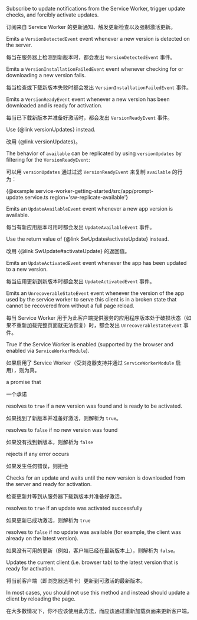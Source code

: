 Subscribe to update notifications from the Service Worker, trigger update
checks, and forcibly activate updates.

订阅来自 Service Worker 的更新通知、触发更新检查以及强制激活更新。

Emits a `VersionDetectedEvent` event whenever a new version is detected on the server.

每当在服务器上检测到新版本时，都会发出 `VersionDetectedEvent` 事件。

Emits a `VersionInstallationFailedEvent` event whenever checking for or downloading a new
version fails.

每当检查或下载新版本失败时都会发出 `VersionInstallationFailedEvent` 事件。

Emits a `VersionReadyEvent` event whenever a new version has been downloaded and is ready for
activation.

每当已下载新版本并准备好激活时，都会发出 `VersionReadyEvent` 事件。

Use {&commat;link versionUpdates} instead.

改用 {&commat;link versionUpdates}。

The behavior of `available` can be replicated by using `versionUpdates` by filtering for the
`VersionReadyEvent`:

可以用 `versionUpdates` 通过过滤 `VersionReadyEvent` 来复制 `available` 的行为：

{&commat;example service-worker-getting-started/src/app/prompt-update.service.ts
region='sw-replicate-available'}



Emits an `UpdateAvailableEvent` event whenever a new app version is available.

每当有新应用版本可用时都会发出 `UpdateAvailableEvent` 事件。

Use the return value of {&commat;link SwUpdate#activateUpdate} instead.

改用 {&commat;link SwUpdate#activateUpdate} 的返回值。

Emits an `UpdateActivatedEvent` event whenever the app has been updated to a new version.

每当应用更新到新版本时都会发出 `UpdateActivatedEvent` 事件。

Emits an `UnrecoverableStateEvent` event whenever the version of the app used by the service
worker to serve this client is in a broken state that cannot be recovered from without a full
page reload.

每当 Service Worker
用于为此客户端提供服务的应用程序版本处于破损状态（如果不重新加载完整页面就无法恢复）时，都会发出
`UnrecoverableStateEvent` 事件。

True if the Service Worker is enabled \(supported by the browser and enabled via
`ServiceWorkerModule`\).

如果启用了 Service Worker（受浏览器支持并通过 `ServiceWorkerModule` 启用），则为真。

a promise that

一个承诺

resolves to `true` if a new version was found and is ready to be activated.

如果找到了新版本并准备好激活，则解析为 `true`。

resolves to `false` if no new version was found

如果没有找到新版本，则解析为 `false`

rejects if any error occurs

如果发生任何错误，则拒绝

Checks for an update and waits until the new version is downloaded from the server and ready
for activation.

检查更新并等到从服务器下载新版本并准备好激活。

resolves to `true` if an update was activated successfully

如果更新已成功激活，则解析为 `true`

resolves to `false` if no update was available \(for example, the client was already on the
latest version\).

如果没有可用的更新（例如，客户端已经在最新版本上），则解析为 `false`。

Updates the current client \(i.e. browser tab\) to the latest version that is ready for
activation.

将当前客户端（即浏览器选项卡）更新到可激活的最新版本。

In most cases, you should not use this method and instead should update a client by reloading
the page.

在大多数情况下，你不应该使用此方法，而应该通过重新加载页面来更新客户端。